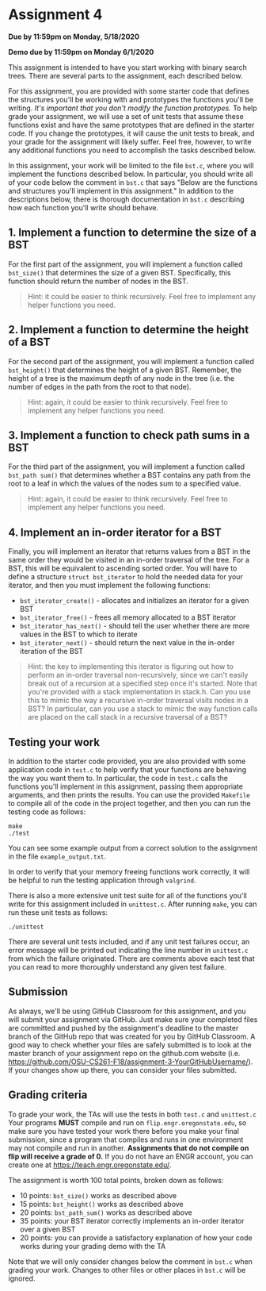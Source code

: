# Assignment 4

**Due by 11:59pm on Monday, 5/18/2020**

**Demo due by 11:59pm on Monday 6/1/2020**

This assignment is intended to have you start working with binary search trees.  There are several parts to the assignment, each described below.

For this assignment, you are provided with some starter code that defines the structures you'll be working with and prototypes the functions you'll be writing.  *It's important that you don't modify the function prototypes.*  To help grade your assignment, we will use a set of unit tests that assume these functions exist and have the same prototypes that are defined in the starter code.  If you change the prototypes, it will cause the unit tests to break, and your grade for the assignment will likely suffer.  Feel free, however, to write any additional functions you need to accomplish the tasks described below.

In this assignment, your work will be limited to the file `bst.c`, where you will implement the functions described below.  In particular, you should write all of your code below the comment in `bst.c` that says "Below are the functions and structures you'll implement in this assignment."  In addition to the descriptions below, there is thorough documentation in `bst.c` describing how each function you'll write should behave.

## 1. Implement a function to determine the size of a BST

For the first part of the assignment, you will implement a function called `bst_size()` that determines the size of a given BST.  Specifically, this function should return the number of nodes in the BST.

> Hint: it could be easier to think recursively.  Feel free to implement any helper functions you need.

## 2. Implement a function to determine the height of a BST

For the second part of the assignment, you will implement a function called `bst_height()` that determines the height of a given BST.  Remember, the height of a tree is the maximum depth of any node in the tree (i.e. the number of edges in the path from the root to that node).

> Hint: again, it could be easier to think recursively.  Feel free to implement any helper functions you need.

## 3. Implement a function to check path sums in a BST

For the third part of the assignment, you will implement a function called `bst_path sum()` that determines whether a BST contains any path from the root to a leaf in which the values of the nodes sum to a specified value.

> Hint: again, it could be easier to think recursively.  Feel free to implement any helper functions you need.

## 4. Implement an in-order iterator for a BST

Finally, you will implement an iterator that returns values from a BST in the same order they would be visited in an in-order traversal of the tree.  For a BST, this will be equivalent to ascending sorted order.  You will have to define a structure `struct bst_iterator` to hold the needed data for your iterator, and then you must implement the following functions:

* `bst_iterator_create()` - allocates and initializes an iterator for a given BST
* `bst_iterator_free()` - frees all memory allocated to a BST iterator
* `bst_iterator_has_next()` - should tell the user whether there are more values in the BST to which to iterate
* `bst_iterator_next()` - should return the next value in the in-order iteration of the BST

>Hint: the key to implementing this iterator is figuring out how to perform an in-order traversal non-recursively, since we can't easily break out of a recursion at a specified step once it's started.  Note that you're provided with a stack implementation in stack.h.  Can you use this to mimic the way a recursive in-order traversal visits nodes in a BST?  In particular, can you use a stack to mimic the way function calls are placed on the call stack in a recursive traversal of a BST?

## Testing your work

In addition to the starter code provided, you are also provided with some application code in `test.c` to help verify that your functions are behaving the way you want them to.  In particular, the code in `test.c` calls the functions you'll implement in this assignment, passing them appropriate arguments, and then prints the results.  You can use the provided `Makefile` to compile all of the code in the project together, and then you can run the testing code as follows:
```
make
./test
```
You can see some example output from a correct solution to the assignment in the file `example_output.txt`.

In order to verify that your memory freeing functions work correctly, it will be helpful to run the testing application through `valgrind`.

There is also a more extensive unit test suite for all of the functions you'll write for this assignment included in `unittest.c`.  After running `make`, you can run these unit tests as follows:
```
./unittest
```
There are several unit tests included, and if any unit test failures occur, an error message will be printed out indicating the line number in `unittest.c` from which the failure originated.  There are comments above each test that you can read to more thoroughly understand any given test failure.

## Submission

As always, we'll be using GitHub Classroom for this assignment, and you will submit your assignment via GitHub. Just make sure your completed files are committed and pushed by the assignment's deadline to the master branch of the GitHub repo that was created for you by GitHub Classroom. A good way to check whether your files are safely submitted is to look at the master branch of your assignment repo on the github.com website (i.e. https://github.com/OSU-CS261-F18/assignment-3-YourGitHubUsername/). If your changes show up there, you can consider your files submitted.

## Grading criteria

To grade your work, the TAs will use the tests in both `test.c` and `unittest.c` Your programs **MUST** compile and run on `flip.engr.oregonstate.edu`, so make sure you have tested your work there before you make your final submission, since a program that compiles and runs in one environment may not compile and run in another.  **Assignments that do not compile on flip will receive a grade of 0.**  If you do not have an ENGR account, you can create one at https://teach.engr.oregonstate.edu/.

The assignment is worth 100 total points, broken down as follows:

* 10 points: `bst_size()` works as described above
* 15 points: `bst_height()` works as described above
* 20 points: `bst_path_sum()` works as described above
* 35 points: your BST iterator correctly implements an in-order iterator over a given BST
* 20 points: you can provide a satisfactory explanation of how your code works during your grading demo with the TA

Note that we will only consider changes below the comment in `bst.c` when grading your work.  Changes to other files or other places in `bst.c` will be ignored.
